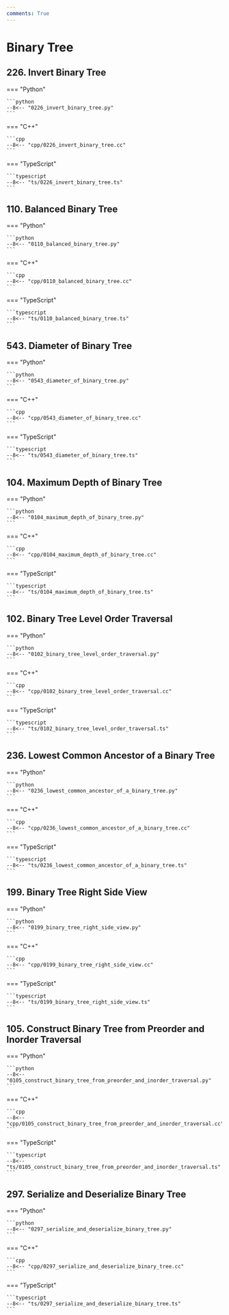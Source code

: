```yaml
---
comments: True
---
```


# Binary Tree

## 226. Invert Binary Tree

=== "Python"

    ```python
    --8<-- "0226_invert_binary_tree.py"
    ```

=== "C++"

    ```cpp
    --8<-- "cpp/0226_invert_binary_tree.cc"
    ```

=== "TypeScript"

    ```typescript
    --8<-- "ts/0226_invert_binary_tree.ts"
    ```

## 110. Balanced Binary Tree

=== "Python"

    ```python
    --8<-- "0110_balanced_binary_tree.py"
    ```

=== "C++"

    ```cpp
    --8<-- "cpp/0110_balanced_binary_tree.cc"
    ```

=== "TypeScript"

    ```typescript
    --8<-- "ts/0110_balanced_binary_tree.ts"
    ```

## 543. Diameter of Binary Tree

=== "Python"

    ```python
    --8<-- "0543_diameter_of_binary_tree.py"
    ```

=== "C++"

    ```cpp
    --8<-- "cpp/0543_diameter_of_binary_tree.cc"
    ```

=== "TypeScript"

    ```typescript
    --8<-- "ts/0543_diameter_of_binary_tree.ts"
    ```

## 104. Maximum Depth of Binary Tree

=== "Python"

    ```python
    --8<-- "0104_maximum_depth_of_binary_tree.py"
    ```

=== "C++"

    ```cpp
    --8<-- "cpp/0104_maximum_depth_of_binary_tree.cc"
    ```

=== "TypeScript"

    ```typescript
    --8<-- "ts/0104_maximum_depth_of_binary_tree.ts"
    ```

## 102. Binary Tree Level Order Traversal

=== "Python"

    ```python
    --8<-- "0102_binary_tree_level_order_traversal.py"
    ```

=== "C++"

    ```cpp
    --8<-- "cpp/0102_binary_tree_level_order_traversal.cc"
    ```

=== "TypeScript"

    ```typescript
    --8<-- "ts/0102_binary_tree_level_order_traversal.ts"
    ```

## 236. Lowest Common Ancestor of a Binary Tree

=== "Python"

    ```python
    --8<-- "0236_lowest_common_ancestor_of_a_binary_tree.py"
    ```

=== "C++"

    ```cpp
    --8<-- "cpp/0236_lowest_common_ancestor_of_a_binary_tree.cc"
    ```

=== "TypeScript"

    ```typescript
    --8<-- "ts/0236_lowest_common_ancestor_of_a_binary_tree.ts"
    ```

## 199. Binary Tree Right Side View

=== "Python"

    ```python
    --8<-- "0199_binary_tree_right_side_view.py"
    ```

=== "C++"

    ```cpp
    --8<-- "cpp/0199_binary_tree_right_side_view.cc"
    ```

=== "TypeScript"

    ```typescript
    --8<-- "ts/0199_binary_tree_right_side_view.ts"
    ```

## 105. Construct Binary Tree from Preorder and Inorder Traversal

=== "Python"

    ```python
    --8<-- "0105_construct_binary_tree_from_preorder_and_inorder_traversal.py"
    ```

=== "C++"

    ```cpp
    --8<-- "cpp/0105_construct_binary_tree_from_preorder_and_inorder_traversal.cc"
    ```

=== "TypeScript"

    ```typescript
    --8<-- "ts/0105_construct_binary_tree_from_preorder_and_inorder_traversal.ts"
    ```

## 297. Serialize and Deserialize Binary Tree

=== "Python"

    ```python
    --8<-- "0297_serialize_and_deserialize_binary_tree.py"
    ```

=== "C++"

    ```cpp
    --8<-- "cpp/0297_serialize_and_deserialize_binary_tree.cc"
    ```

=== "TypeScript"

    ```typescript
    --8<-- "ts/0297_serialize_and_deserialize_binary_tree.ts"
    ```
